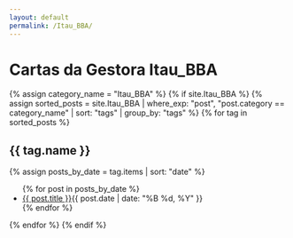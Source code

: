 ```yaml
---
layout: default
permalink: /Itau_BBA/
---
```


<h1>Cartas da Gestora Itau_BBA</h1>
{% assign category_name = "Itau_BBA" %}
{% if site.Itau_BBA %}
{% assign sorted_posts = site.Itau_BBA | where_exp: "post", "post.category == category_name" | sort: "tags" | group_by: "tags" %}
{% for tag in sorted_posts %}
<h2>{{ tag.name }}</h2>
{% assign posts_by_date = tag.items | sort: "date" %}
<ul>
{% for post in posts_by_date %}
<li><a href="{{ post.url | relative_url }}">{{ post.title }}</a><span>{{ post.date | date: "%B %d, %Y" }}</span></li>
{% endfor %}
</ul>
{% endfor %}
{% endif %}
